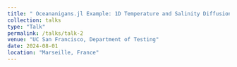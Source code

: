 ```yaml
---
title: " Oceananigans.jl Example: 1D Temperature and Salinity Diffusion"
collection: talks
type: "Talk"
permalink: /talks/talk-2
venue: "UC San Francisco, Department of Testing"
date: 2024-08-01
location: "Marseille, France"
---
```



